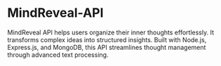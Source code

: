 # MindReveal-API
MindReveal API helps users organize their inner thoughts effortlessly. It transforms complex ideas into structured insights. Built with Node.js, Express.js, and MongoDB, this API streamlines thought management through advanced text processing.
